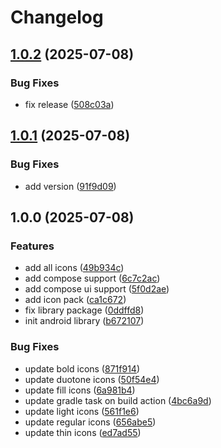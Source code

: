 # Changelog

## [1.0.2](https://github.com/wert2all/phosphor-icons-compose/compare/v1.0.1...v1.0.2) (2025-07-08)


### Bug Fixes

* fix release ([508c03a](https://github.com/wert2all/phosphor-icons-compose/commit/508c03aa96ae01751716a3c95d48ec9dcbb9f265))

## [1.0.1](https://github.com/wert2all/phosphor-icons-compose/compare/v1.0.0...v1.0.1) (2025-07-08)


### Bug Fixes

* add version ([91f9d09](https://github.com/wert2all/phosphor-icons-compose/commit/91f9d09fa5cbe98db3190e5610661b2c95df654e))

## 1.0.0 (2025-07-08)


### Features

* add all icons ([49b934c](https://github.com/wert2all/phosphor-icons-compose/commit/49b934c10402b94e48ab60382541f91eeae12716))
* add compose support ([6c7c2ac](https://github.com/wert2all/phosphor-icons-compose/commit/6c7c2ac62c0305826aa966e6bcf6e27a3154b11a))
* add compose ui support ([5f0d2ae](https://github.com/wert2all/phosphor-icons-compose/commit/5f0d2ae5b6c6377b0c94376445e98b361629f519))
* add icon pack ([ca1c672](https://github.com/wert2all/phosphor-icons-compose/commit/ca1c672acfc0702860862c81660f74cf6d477aa4))
* fix library package ([0ddffd8](https://github.com/wert2all/phosphor-icons-compose/commit/0ddffd880a2b29a28a65ee1cb93639790e7a7016))
* init android library ([b672107](https://github.com/wert2all/phosphor-icons-compose/commit/b672107f709ff7aa41ddf9ed61df4a6f902e90d2))


### Bug Fixes

* update bold icons ([871f914](https://github.com/wert2all/phosphor-icons-compose/commit/871f914e4a7d10c8da5425e87accbfc7e66aee84))
* update duotone icons ([50f54e4](https://github.com/wert2all/phosphor-icons-compose/commit/50f54e438b3d8f193f6f3994622f013579b861da))
* update fill icons ([6a981b4](https://github.com/wert2all/phosphor-icons-compose/commit/6a981b415c1926131dea05b4cc380d1901370e42))
* update gradle task on build action ([4bc6a9d](https://github.com/wert2all/phosphor-icons-compose/commit/4bc6a9dcd902d5b5e7fab0b6aecf2e626deaa5bd))
* update light icons ([561f1e6](https://github.com/wert2all/phosphor-icons-compose/commit/561f1e6a8408e684cefdb6f05a73552e18c0e530))
* update regular icons ([656abe5](https://github.com/wert2all/phosphor-icons-compose/commit/656abe566431adb5b9b9ca682312cd25cf8b1e7d))
* update thin icons ([ed7ad55](https://github.com/wert2all/phosphor-icons-compose/commit/ed7ad55b77766766d4f773056f1ca76ac0222e9c))
